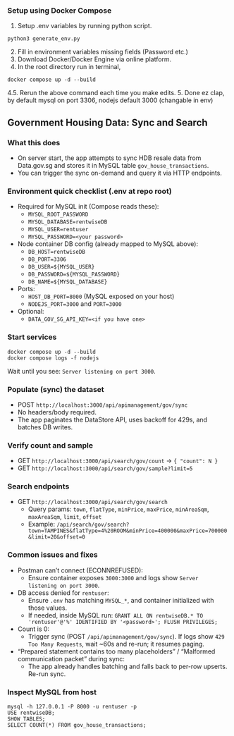 ### Setup using Docker Compose
1. Setup .env variables by running python script.
```
python3 generate_env.py
```
2. Fill in environment variables missing fields (Password etc.)
3. Download Docker/Docker Engine via online platform.
4. In the root directory run in terminal, 
```
docker compose up -d --build
```
4.5. Rerun the above command each time you make edits.
5. Done ez clap, by default mysql on port 3306, nodejs default 3000 (changable in env)

## Government Housing Data: Sync and Search

### What this does
- On server start, the app attempts to sync HDB resale data from Data.gov.sg and stores it in MySQL table `gov_house_transactions`.
- You can trigger the sync on-demand and query it via HTTP endpoints.

### Environment quick checklist (.env at repo root)
- Required for MySQL init (Compose reads these):
  - `MYSQL_ROOT_PASSWORD`
  - `MYSQL_DATABASE=rentwiseDB`
  - `MYSQL_USER=rentuser`
  - `MYSQL_PASSWORD=<your password>`
- Node container DB config (already mapped to MySQL above):
  - `DB_HOST=rentwiseDB`
  - `DB_PORT=3306`
  - `DB_USER=${MYSQL_USER}`
  - `DB_PASSWORD=${MYSQL_PASSWORD}`
  - `DB_NAME=${MYSQL_DATABASE}`
- Ports:
  - `HOST_DB_PORT=8000` (MySQL exposed on your host)
  - `NODEJS_PORT=3000` and `PORT=3000`
- Optional:
  - `DATA_GOV_SG_API_KEY=<if you have one>`

### Start services
```
docker compose up -d --build
docker compose logs -f nodejs
```
Wait until you see: `Server listening on port 3000`.

### Populate (sync) the dataset
- POST `http://localhost:3000/api/apimanagement/gov/sync`
- No headers/body required.
- The app paginates the DataStore API, uses backoff for 429s, and batches DB writes.

### Verify count and sample
- GET `http://localhost:3000/api/search/gov/count` → `{ "count": N }`
- GET `http://localhost:3000/api/search/gov/sample?limit=5`

### Search endpoints
- GET `http://localhost:3000/api/search/gov/search`
  - Query params: `town`, `flatType`, `minPrice`, `maxPrice`, `minAreaSqm`, `maxAreaSqm`, `limit`, `offset`
  - Example: `/api/search/gov/search?town=TAMPINES&flatType=4%20ROOM&minPrice=400000&maxPrice=700000&limit=20&offset=0`

### Common issues and fixes
- Postman can’t connect (ECONNREFUSED):
  - Ensure container exposes `3000:3000` and logs show `Server listening on port 3000`.
- DB access denied for `rentuser`:
  - Ensure `.env` has matching `MYSQL_*`, and container initialized with those values.
  - If needed, inside MySQL run: `GRANT ALL ON rentwiseDB.* TO 'rentuser'@'%' IDENTIFIED BY '<password>'; FLUSH PRIVILEGES;`
- Count is 0:
  - Trigger sync (POST `/api/apimanagement/gov/sync`). If logs show `429 Too Many Requests`, wait ~60s and re-run; it resumes paging.
- “Prepared statement contains too many placeholders” / “Malformed communication packet” during sync:
  - The app already handles batching and falls back to per-row upserts. Re-run sync.

### Inspect MySQL from host
```
mysql -h 127.0.0.1 -P 8000 -u rentuser -p
USE rentwiseDB;
SHOW TABLES;
SELECT COUNT(*) FROM gov_house_transactions;
```